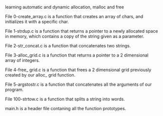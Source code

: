 learning automatic and dynamic allocation, malloc and free

File 0-create_array.c is a function that creates an array of chars, and initializes it with a specific char.

File 1-strdup.c is a function that returns a pointer to a newly allocated space in memory, which contains a copy of the string given as a parameter.

File 2-str_concat.c is a function that concatenates two strings.

File 3-alloc_grid.c is a function that returns a pointer to a 2 dimensional array of integers.

File 4-free_ grid.c is a function that frees a 2 dimensional grid previously created by our alloc_ grid function.

File 5-argstostr.c is a function that concatenates all the arguments of our program.

File 100-strtow.c is a function that splits a string into words.

main.h is a header file contaning all the function prototypes.
